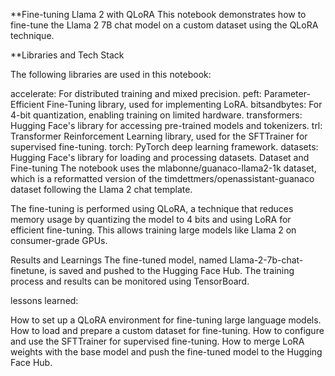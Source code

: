 **Fine-tuning Llama 2 with QLoRA
This notebook demonstrates how to fine-tune the Llama 2 7B chat model on a custom dataset using the QLoRA technique.

**Libraries and Tech Stack

The following libraries are used in this notebook:

accelerate: For distributed training and mixed precision.
peft: Parameter-Efficient Fine-Tuning library, used for implementing LoRA.
bitsandbytes: For 4-bit quantization, enabling training on limited hardware.
transformers: Hugging Face's library for accessing pre-trained models and tokenizers.
trl: Transformer Reinforcement Learning library, used for the SFTTrainer for supervised fine-tuning.
torch: PyTorch deep learning framework.
datasets: Hugging Face's library for loading and processing datasets.
Dataset and Fine-tuning
The notebook uses the mlabonne/guanaco-llama2-1k dataset, which is a reformatted version of the timdettmers/openassistant-guanaco dataset following the Llama 2 chat template.

The fine-tuning is performed using QLoRA, a technique that reduces memory usage by quantizing the model to 4 bits and using LoRA for efficient fine-tuning. This allows training large models like Llama 2 on consumer-grade GPUs.

Results and Learnings
The fine-tuned model, named Llama-2-7b-chat-finetune, is saved and pushed to the Hugging Face Hub. The training process and results can be monitored using TensorBoard.

lessons learned:

How to set up a QLoRA environment for fine-tuning large language models.
How to load and prepare a custom dataset for fine-tuning.
How to configure and use the SFTTrainer for supervised fine-tuning.
How to merge LoRA weights with the base model and push the fine-tuned model to the Hugging Face Hub.
